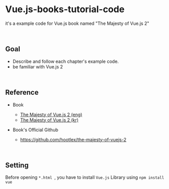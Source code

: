 # Vue.js-books-tutorial-code
it's a example code for Vue.js book named "The Majesty of Vue.js 2"

<br>

## Goal
- Describe and follow each chapter's example code.
- be familiar with Vue.js 2

<br>

## Reference
- Book
  - [The Majesty of Vue.js 2 (eng)](https://leanpub.com/vuejs2)
  - [The Majesty of Vue.js 2 (kr)](https://leanpub.com/vuejs2-korean)

- Book's Official Github
  - https://github.com/hootlex/the-majesty-of-vuejs-2

<br>

## Setting
Before opening `*.html `, you have to install `Vue.js` Library using `npm install vue`
